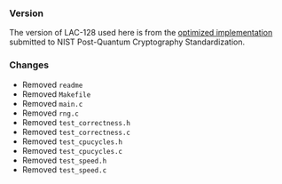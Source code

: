 ### Version

The version of LAC-128 used here is from the [optimized implementation](https://csrc.nist.gov/CSRC/media/Projects/Post-Quantum-Cryptography/documents/round-2/submissions/LAC-Round2.zip) submitted to NIST Post-Quantum Cryptography Standardization.

### Changes

- Removed `readme`
- Removed `Makefile`
- Removed `main.c`
- Removed `rng.c`
- Removed `test_correctness.h`
- Removed `test_correctness.c`
- Removed `test_cpucycles.h`
- Removed `test_cpucycles.c`
- Removed `test_speed.h`
- Removed `test_speed.c`
